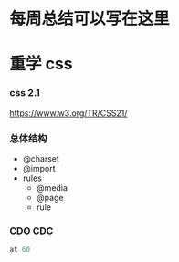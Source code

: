 # 每周总结可以写在这里

# 重学 css

### css 2.1

<a href="https://www.w3.org/TR/CSS21/">https://www.w3.org/TR/CSS21/</a>

### 总体结构

<ul>
  <li>@charset</li>
  <li>@import</li>
  <li>
    rules
    <ul>
      <li>@media</li>
      <li>@page</li>
      <li>rule</li>
    </ul>
  </li>
</ul>

### CDO CDC

```js
at 60
```

